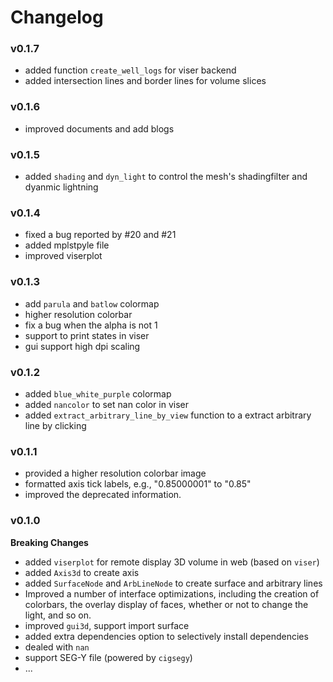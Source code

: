 # Changelog

### v0.1.7

- added function `create_well_logs` for viser backend
- added intersection lines and border lines for volume slices


### v0.1.6

- improved documents and add blogs


### v0.1.5

- added `shading` and `dyn_light` to control the mesh's shadingfilter and dyanmic lightning


### v0.1.4

- fixed a bug reported by #20 and #21
- added mplstpyle file
- improved viserplot


### v0.1.3

- add `parula` and `batlow` colormap
- higher resolution colorbar
- fix a bug when the alpha is not 1
- support to print states in viser
- gui support high dpi scaling

### v0.1.2

- added `blue_white_purple` colormap
- added `nancolor` to set nan color in viser
- added `extract_arbitrary_line_by_view` function to a extract arbitrary line by clicking


### v0.1.1

- provided a higher resolution colorbar image
- formatted axis tick labels, e.g., "0.85000001" to "0.85"
- improved the deprecated information.


### v0.1.0

**Breaking Changes**

- added `viserplot` for remote display 3D volume in web (based on `viser`)
- added `Axis3d` to create axis
- added `SurfaceNode` and `ArbLineNode` to create surface and arbitrary lines
- Improved a number of interface optimizations, including the creation of colorbars, the overlay display of faces, whether or not to change the light, and so on.
- improved `gui3d`, support import surface
- added extra dependencies option to selectively install dependencies
- dealed with `nan`
- support SEG-Y file (powered by `cigsegy`)
- ...